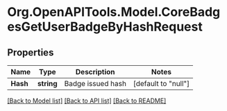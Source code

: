 # Org.OpenAPITools.Model.CoreBadgesGetUserBadgeByHashRequest

## Properties

Name | Type | Description | Notes
------------ | ------------- | ------------- | -------------
**Hash** | **string** | Badge issued hash | [default to "null"]

[[Back to Model list]](../README.md#documentation-for-models) [[Back to API list]](../README.md#documentation-for-api-endpoints) [[Back to README]](../README.md)

